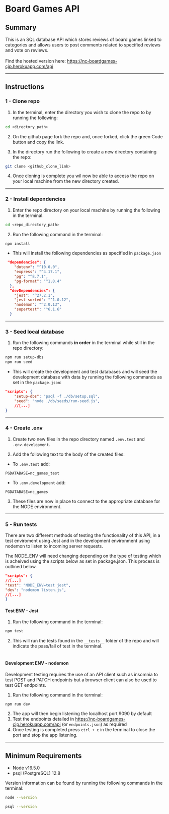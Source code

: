# Board Games API

## Summary

This is an SQL database API which stores reviews of board games linked to categories and allows users to post comments related to specified reviews and vote on reviews.
<br></br>
Find the hosted version here:
https://nc-boardgames-cjp.herokuapp.com/api

---

## Instructions

### 1 - Clone repo

1. In the terminal, enter the directory you wish to clone the repo to by running the following:

```bash
cd <directory_path>
```

2. On the github page fork the repo and, once forked, click the green Code button and copy the link.

3. In the directory run the following to create a new directory containing the repo:

```bash
git clone <github_clone_link>
```

4. Once cloning is complete you wil now be able to access the repo on your local machine from the new directory created.

---

### 2 - Install dependencies

1. Enter the repo directory on your local machine by running the following in the terminal.

```bash
cd <repo_directory_path>
```

2. Run the following command in the terminal:

```bash
npm install
```

- This will install the following dependencies as specified in `package.json`

```json
 "dependencies": {
    "dotenv": "^10.0.0",
    "express": "^4.17.1",
    "pg": "^8.7.1",
    "pg-format": "^1.0.4"
  },
  "devDependencies": {
    "jest": "^27.2.1",
    "jest-sorted": "^1.0.12",
    "nodemon": "^2.0.13",
    "supertest": "^6.1.6"
  }
```

---

### 3 - Seed local database

1. Run the following commands **in order** in the terminal while still in the repo directory:

```bash
npm run setup-dbs
npm run seed
```

- This will create the development and test databases and will seed the development database with data by running the following commands as set in the `package.json`:

```JSON
"scripts": {
    "setup-dbs": "psql -f ./db/setup.sql",
    "seed": "node ./db/seeds/run-seed.js",
    //[...]
}
```

---

### 4 - Create .env

1. Create two new files in the repo directory named `.env.test` and `.env.development`.

2. Add the following text to the body of the created files:

- To `.env.test` add:

```
PGDATABASE=nc_games_test
```

- To `.env.development` add:

```
PGDATABASE=nc_games
```

3. These files are now in place to connect to the appropriate database for the NODE environment.

---

### 5 - Run tests

There are two different methods of testing the functionality of this API, in a test enviroment using Jest and in the development environment using nodemon to listen to incoming server requests.

The NODE_ENV will need changing depending on the type of testing which is acheived using the scripts below as set in package.json. This process is outlined below.

```JSON
"scripts": {
//[...]
"test": "NODE_ENV=test jest",
"dev": "nodemon listen.js",
//[...]
}
```

#### **Test ENV - Jest**

1. Run the following command in the terminal:

```bash
npm test
```

2. This will run the tests found in the `__tests__` folder of the repo and will indicate the pass/fail of test in the terminal.  
   <br>

#### **Development ENV - nodemon**

Development testing requires the use of an API client such as insomnia to test POST and PATCH endpoints but a browser client can also be used to test GET endpoints.

1. Run the following command in the terminal:

```bash
npm run dev
```

2. The app will then begin listening the localhost port 9090 by default
3. Test the endpoints detailed in https://nc-boardgames-cjp.herokuapp.com/api (or `endpoints.json`) as required
4. Once testing is completed press `ctrl + c` in the terminal to close the port and stop the app listening.

---

## Minimum Requirements

- Node v16.5.0
- psql (PostgreSQL) 12.8

Version information can be found by running the following commands in the terminal:

```bash
node --version

psql --version
```
